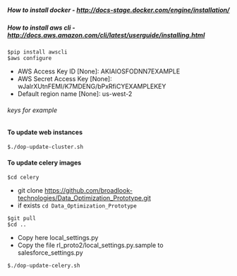 ##### How to install docker - http://docs-stage.docker.com/engine/installation/
##### How to install aws cli - http://docs.aws.amazon.com/cli/latest/userguide/installing.html
```
$pip install awscli
$aws configure
```
  - AWS Access Key ID [None]: AKIAIOSFODNN7EXAMPLE
  - AWS Secret Access Key [None]: wJalrXUtnFEMI/K7MDENG/bPxRfiCYEXAMPLEKEY
  - Default region name [None]: us-west-2
###### keys for example


#### To update web instances
```
$./dop-update-cluster.sh
```
#### To update celery images
```
$cd celery
```
 - git clone https://github.com/broadlook-technologies/Data_Optimization_Prototype.git
 - if exists ```cd Data_Optimization_Prototype```

 ```
 $git pull
 $cd ..
 ```

- Copy here local_settings.py
- Copy the file rl_proto2/local_settings.py.sample to salesforce_settings.py

 ```
 $./dop-update-celery.sh
 ```
